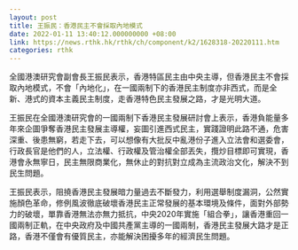 ```yaml
---
layout: post
title: 王振民：香港民主不會採取內地模式
date: 2022-01-11 13:40:12.000000000 +08:00
link: https://news.rthk.hk/rthk/ch/component/k2/1628318-20220111.htm
categories: rthk
---
```


全國港澳研究會副會長王振民表示，香港特區民主由中央主導，但香港民主不會採取內地模式，不會「內地化」，在一國兩制下的香港民主制度亦非西式，而是全新、港式的資本主義民主制度，走香港特色民主發展之路，才是光明大道。

王振民在全國港澳研究會的一國兩制下香港民主發展研討會上表示，香港負能量多年來企圖爭奪香港民主發展主導權，妄圖引進西式民主，實踐證明此路不通，危害深重、後患無窮，若走下去，可以想像有大批反中亂港份子進入立法會和選委會，行政長官是他們的人，立法權、行政權及管治權全部丟失，攬炒目標即可實現，香港會永無寧日，民主無限商業化，無休止的對抗對立成為主流政治文化，解決不到民生問題。

王振民表示，阻撓香港民主發展暗力量過去不斷發力，利用選舉制度漏洞，公然實施顏色革命，修例風波徹底破壞香港民主正常發展的基本環境及條件，面對外部勢力的破壞，單靠香港無法亦無力抵抗，中央2020年實施「組合拳」，讓香港重回一國兩制正軌，在中央政府及中國共產黨主導的一國兩制，香港民主發展大路才是正路，香港不僅會有優質民主，亦能解決困擾多年的經濟民生問題。
